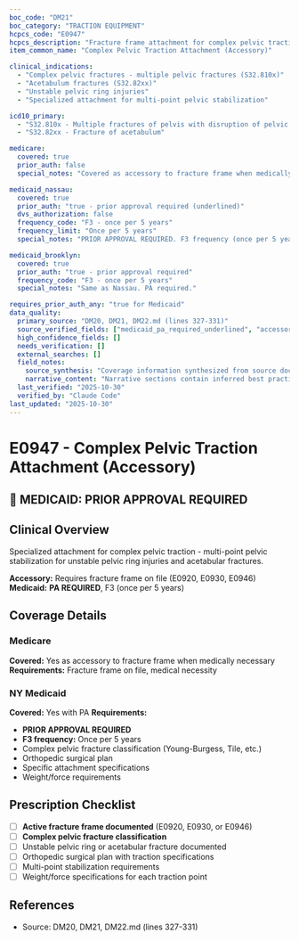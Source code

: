 ```yaml
---
boc_code: "DM21"
boc_category: "TRACTION EQUIPMENT"
hcpcs_code: "E0947"
hcpcs_description: "Fracture frame attachment for complex pelvic traction"
item_common_name: "Complex Pelvic Traction Attachment (Accessory)"

clinical_indications:
  - "Complex pelvic fractures - multiple pelvic fractures (S32.810x)"
  - "Acetabulum fractures (S32.82xx)"
  - "Unstable pelvic ring injuries"
  - "Specialized attachment for multi-point pelvic stabilization"

icd10_primary:
  - "S32.810x - Multiple fractures of pelvis with disruption of pelvic ring"
  - "S32.82xx - Fracture of acetabulum"

medicare:
  covered: true
  prior_auth: false
  special_notes: "Covered as accessory to fracture frame when medically necessary. Requires fracture frame on file (E0920, E0930, E0946)."

medicaid_nassau:
  covered: true
  prior_auth: "true - prior approval required (underlined)"
  dvs_authorization: false
  frequency_code: "F3 - once per 5 years"
  frequency_limit: "Once per 5 years"
  special_notes: "PRIOR APPROVAL REQUIRED. F3 frequency (once per 5 years). Documentation: complex pelvic fracture classification, orthopedic surgical plan, specific attachment specifications, weight/force requirements."

medicaid_brooklyn:
  covered: true
  prior_auth: "true - prior approval required"
  frequency_code: "F3 - once per 5 years"
  special_notes: "Same as Nassau. PA required."

requires_prior_auth_any: "true for Medicaid"
data_quality:
  primary_source: "DM20, DM21, DM22.md (lines 327-331)"
  source_verified_fields: ["medicaid_pa_required_underlined", "accessory_fracture_frame", "f3_once_per_5years", "complex_pelvic_fracture_classification", "weight_force_requirements"]
  high_confidence_fields: []
  needs_verification: []
  external_searches: []
  field_notes:
    source_synthesis: "Coverage information synthesized from source document"
    narrative_content: "Narrative sections contain inferred best practices and typical coverage patterns"
  last_verified: "2025-10-30"
  verified_by: "Claude Code"
last_updated: "2025-10-30"
---
```


# E0947 - Complex Pelvic Traction Attachment (Accessory)

## 🚨 MEDICAID: PRIOR APPROVAL REQUIRED

## Clinical Overview
Specialized attachment for complex pelvic traction - multi-point pelvic stabilization for unstable pelvic ring injuries and acetabular fractures.

**Accessory:** Requires fracture frame on file (E0920, E0930, E0946)
**Medicaid:** **PA REQUIRED**, F3 (once per 5 years)

## Coverage Details

### Medicare
**Covered:** Yes as accessory to fracture frame when medically necessary
**Requirements:** Fracture frame on file, medical necessity

### NY Medicaid
**Covered:** Yes with PA
**Requirements:**
- **PRIOR APPROVAL REQUIRED**
- **F3 frequency:** Once per 5 years
- Complex pelvic fracture classification (Young-Burgess, Tile, etc.)
- Orthopedic surgical plan
- Specific attachment specifications
- Weight/force requirements

## Prescription Checklist
- [ ] **Active fracture frame documented** (E0920, E0930, or E0946)
- [ ] **Complex pelvic fracture classification**
- [ ] Unstable pelvic ring or acetabular fracture documented
- [ ] Orthopedic surgical plan with traction specifications
- [ ] Multi-point stabilization requirements
- [ ] Weight/force specifications for each traction point

## References
- Source: DM20, DM21, DM22.md (lines 327-331)
